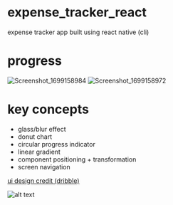 # expense_tracker_react
expense tracker app built using react native (cli)


# progress

![Screenshot_1699158984](https://github.com/Salim-Ali-94/expense_tracker/assets/75537889/9eb99477-b611-46ae-8fee-8f3c91122b02)
![Screenshot_1699158972](https://github.com/Salim-Ali-94/expense_tracker/assets/75537889/af04f93a-2d69-4cb0-b1c9-d2e1f212bccf)


# key concepts

- glass/blur effect
- donut chart
- circular progress indicator
- linear gradient
- component positioning + transformation
- screen navigation

[ui design credit (dribble)](https://dribbble.com/shots/14769358-Budget-Tracking-Planning-App)

![alt text](https://cdn.dribbble.com/users/5031392/screenshots/14769358/media/2d2075e253127baa1f95e120cb75deb4.png)
